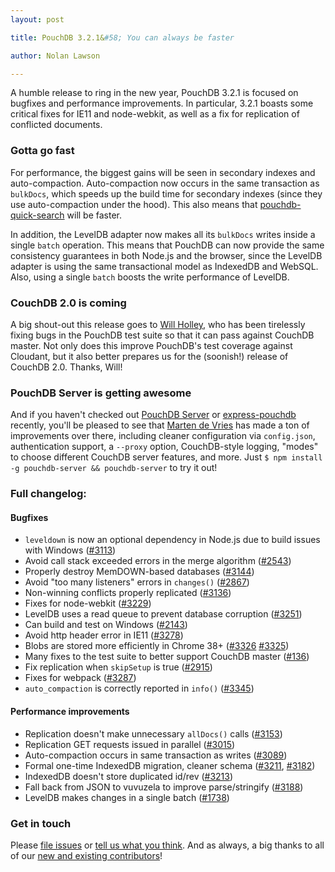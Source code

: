 ```yaml
---
layout: post

title: PouchDB 3.2.1&#58; You can always be faster

author: Nolan Lawson

---
```


A humble release to ring in the new year, PouchDB 3.2.1 is focused on bugfixes and performance improvements. In particular, 3.2.1 boasts some critical fixes for IE11 and node-webkit, as well as a fix for replication of conflicted documents.

### Gotta go fast

For performance, the biggest gains will be seen in secondary indexes and auto-compaction. Auto-compaction now occurs in the same transaction as `bulkDocs`, which speeds up the build time for secondary indexes (since they use auto-compaction under the hood). This also means that [pouchdb-quick-search](https://github.com/nolanlawson/pouchdb-quick-search) will be faster.

In addition, the LevelDB adapter now makes all its `bulkDocs` writes inside a single `batch` operation. This means that PouchDB can now provide the same consistency guarantees in both Node.js and the browser, since the LevelDB adapter is using the same transactional model as IndexedDB and WebSQL. Also, using a single `batch` boosts the write performance of LevelDB.

### CouchDB 2.0 is coming

A big shout-out this release goes to [Will Holley](https://github.com/willholley), who has been tirelessly fixing bugs in the PouchDB test suite so that it can pass against CouchDB master. Not only does this improve PouchDB's test coverage against Cloudant, but it also better prepares us for the (soonish!) release of CouchDB 2.0. Thanks, Will!

### PouchDB Server is getting awesome

And if you haven't checked out [PouchDB Server](https://github.com/pouchdb/pouchdb-server/) or [express-pouchdb](https://github.com/pouchdb/express-pouchdb) recently, you'll be pleased to see that [Marten de Vries](https://github.com/marten-de-vries) has made a ton of improvements over there, including cleaner configuration via `config.json`, authentication support, a `--proxy` option, CouchDB-style logging, "modes" to choose different CouchDB server features, and more. Just `$ npm install -g pouchdb-server && pouchdb-server` to try it out!

### Full changelog:

#### Bugfixes

* `leveldown` is now an optional dependency in Node.js due to build issues with Windows ([#3113](https://github.com/pouchdb/pouchdb/issues/3113))
* Avoid call stack exceeded errors in the merge algorithm ([#2543](https://github.com/pouchdb/pouchdb/issues/2543))
* Properly destroy MemDOWN-based databases ([#3144](https://github.com/pouchdb/pouchdb/issues/3144))
* Avoid "too many listeners" errors in `changes()` ([#2867](https://github.com/pouchdb/pouchdb/issues/2867))
* Non-winning conflicts properly replicated ([#3136](https://github.com/pouchdb/pouchdb/issues/3136))
* Fixes for node-webkit ([#3229](https://github.com/pouchdb/pouchdb/issues/3229))
* LevelDB uses a read queue to prevent database corruption ([#3251](https://github.com/pouchdb/pouchdb/issues/3251))
* Can build and test on Windows ([#2143](https://github.com/pouchdb/pouchdb/issues/2143))
* Avoid http header error in IE11 ([#3278](https://github.com/pouchdb/pouchdb/issues/3278))
* Blobs are stored more efficiently in Chrome 38+ ([#3326](https://github.com/pouchdb/pouchdb/issues/3326) [#3325](https://github.com/pouchdb/pouchdb/issues/3325))
* Many fixes to the test suite to better support CouchDB master ([#136](https://github.com/pouchdb/pouchdb/issues/136))
* Fix replication when `skipSetup` is true ([#2915](https://github.com/pouchdb/pouchdb/issues/2915))
* Fixes for webpack ([#3287](https://github.com/pouchdb/pouchdb/issues/3287))
* `auto_compaction` is correctly reported in `info()` ([#3345](https://github.com/pouchdb/pouchdb/issues/3345))

#### Performance improvements

* Replication doesn't make unnecessary `allDocs()` calls ([#3153](https://github.com/pouchdb/pouchdb/issues/3153))
* Replication GET requests issued in parallel ([#3015](https://github.com/pouchdb/pouchdb/issues/3015))
* Auto-compaction occurs in same transaction as writes ([#3089](https://github.com/pouchdb/pouchdb/issues/3089))
* Formal one-time IndexedDB migration, cleaner schema ([#3211](https://github.com/pouchdb/pouchdb/issues/3211), [#3182](https://github.com/pouchdb/pouchdb/issues/3182))
* IndexedDB doesn't store duplicated id/rev ([#3213](https://github.com/pouchdb/pouchdb/issues/3213))
* Fall back from JSON to vuvuzela to improve parse/stringify ([#3188](https://github.com/pouchdb/pouchdb/issues/3188))
* LevelDB makes changes in a single batch ([#1738](https://github.com/pouchdb/pouchdb/issues/1738))

### Get in touch

Please [file issues](https://github.com/pouchdb/pouchdb/issues) or [tell us what you think](https://github.com/pouchdb/pouchdb/blob/master/CONTRIBUTING.md#get-in-touch). And as always, a big thanks to all of our [new and existing contributors](https://github.com/pouchdb/pouchdb/graphs/contributors)!
